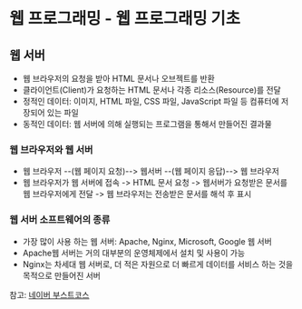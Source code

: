 # 웹 프로그래밍 - 웹 프로그래밍 기초
## 웹 서버
- 웹 브라우저의 요청을 받아 HTML 문서나 오브젝트를 반환
- 클라이언트(Client)가 요청하는 HTML 문서나 각종 리소스(Resource)를 전달
- 정적인 데이터: 이미지, HTML 파일, CSS 파일, JavaScript 파일 등 컴퓨터에 저장되어 있는 파일
- 동적인 데이터: 웹 서버에 의해 실행되는 프로그램을 통해서 만들어진 결과물

### 웹 브라우저와 웹 서버 
- 웹 브라우저 --(웹 페이지 요청)--> 웹서버 --(웹 페이지 응답)--> 웹 브라우저
- 웹 브라우저가 웹 서버에 접속 -> HTML 문서 요청 -> 웹서버가 요청받은 문서를 웹 브라우저에게 전달 -> 웹 브라우저는 전송받은 문서를 해석 후 표시

### 웹 서버 소프트웨어의 종류
- 가장 많이 사용 하는 웹 서버: Apache, Nginx, Microsoft, Google 웹 서버
- Apache웹 서버는 거의 대부분의 운영체제에서 설치 및 사용이 가능
- Nginx는 차세대 웹 서버로, 더 적은 자원으로 더 빠르게 데이터를 서비스 하는 것을 목적으로 만들어진 서버



참고: [네이버 부스트코스](https://www.edwith.org/boostcourse-web/lecture/16665/)